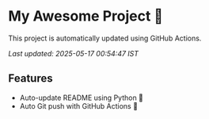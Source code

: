 # My Awesome Project 🚀

This project is automatically updated using GitHub Actions.

_Last updated: 2025-05-17 00:54:47 IST_

## Features
- Auto-update README using Python 🐍
- Auto Git push with GitHub Actions 🤖
